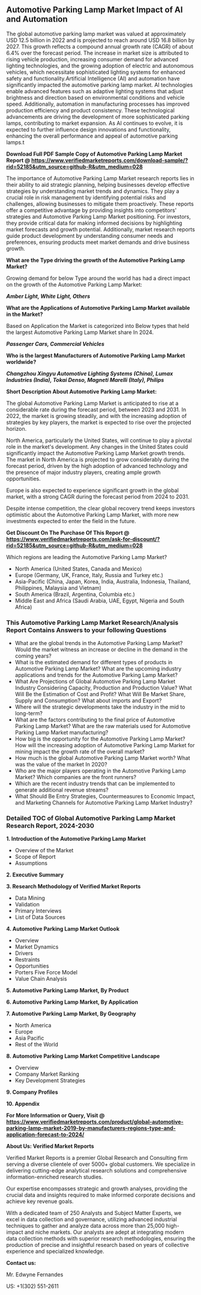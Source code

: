 <h2>Automotive Parking Lamp Market Impact of AI and Automation</h2>The global automotive parking lamp market was valued at approximately USD 12.5 billion in 2022 and is projected to reach around USD 16.8 billion by 2027. This growth reflects a compound annual growth rate (CAGR) of about 6.4% over the forecast period. The increase in market size is attributed to rising vehicle production, increasing consumer demand for advanced lighting technologies, and the growing adoption of electric and autonomous vehicles, which necessitate sophisticated lighting systems for enhanced safety and functionality.Artificial Intelligence (AI) and automation have significantly impacted the automotive parking lamp market. AI technologies enable advanced features such as adaptive lighting systems that adjust brightness and direction based on environmental conditions and vehicle speed. Additionally, automation in manufacturing processes has improved production efficiency and product consistency. These technological advancements are driving the development of more sophisticated parking lamps, contributing to market expansion. As AI continues to evolve, it is expected to further influence design innovations and functionality, enhancing the overall performance and appeal of automotive parking lamps.t</p><p id="" class=""><strong>Download Full PDF Sample Copy of Automotive Parking Lamp Market Report @ <a href="https://www.verifiedmarketreports.com/download-sample/?rid=52185&utm_source=github-R&utm_medium=028" target="_blank">https://www.verifiedmarketreports.com/download-sample/?rid=52185&utm_source=github-R&utm_medium=028</a></strong></p><p>The importance of&nbsp;Automotive Parking Lamp Market research reports lies in their ability to aid strategic planning, helping businesses develop effective strategies by understanding market trends and dynamics. They play a crucial role in risk management by identifying potential risks and challenges, allowing businesses to mitigate them proactively. These reports offer a competitive advantage by providing insights into competitors' strategies and Automotive Parking Lamp Market positioning. For investors, they provide critical data for making informed decisions by highlighting market forecasts and growth potential. Additionally, market research reports guide product development by understanding consumer needs and preferences, ensuring products meet market demands and drive business growth.</p><p><strong>What are the&nbsp;Type driving the growth of the Automotive Parking Lamp Market?</strong></p><p id="" class="">Growing demand for below Type around the world has had a direct impact on the growth of the Automotive Parking Lamp Market:</p><em><strong>Amber Light, White Light, Others</strong></em></p><strong>What are the&nbsp;Applications&nbsp;of Automotive Parking Lamp Market available in the Market?</strong></p><p id="" class="">Based on Application the Market is categorized into Below types that held the largest Automotive Parking Lamp Market share In 2024.</p><em><strong>Passenger Cars, Commercial Vehicles</strong></em></p><strong>Who is the largest Manufacturers of Automotive Parking Lamp Market worldwide?</strong></p><p><em><strong>Changzhou Xingyu Automotive Lighting Systems (China), Lumax Industries (India), Tokai Denso, Magneti Marelli (Italy), Philips</strong></em></p><p id="" class=""><strong>Short Description About Automotive Parking Lamp Market:</strong></p><p>The global Automotive Parking Lamp Market is anticipated to rise at a considerable rate during the forecast period, between 2023 and 2031. In 2022, the market is growing steadily, and with the increasing adoption of strategies by key players, the market is expected to rise over the projected horizon.</p><p>North America, particularly the United States, will continue to play a pivotal role in the market's development. Any changes in the United States could significantly impact the Automotive Parking Lamp Market growth trends. The market in North America is projected to grow considerably during the forecast period, driven by the high adoption of advanced technology and the presence of major industry players, creating ample growth opportunities.</p><p>Europe is also expected to experience significant growth in the global market, with a strong CAGR during the forecast period from 2024 to 2031.</p><p>Despite intense competition, the clear global recovery trend keeps investors optimistic about the Automotive Parking Lamp Market, with more new investments expected to enter the field in the future.</p><p id="" class=""><strong>Get Discount On The Purchase Of This Report @ <a href="https://www.verifiedmarketreports.com/ask-for-discount/?rid=52185&utm_source=github-R&utm_medium=028" target="_blank">https://www.verifiedmarketreports.com/ask-for-discount/?rid=52185&utm_source=github-R&utm_medium=028</a></strong></p>Which regions are leading the Automotive Parking Lamp Market?</p><ul><li>North America (United States, Canada and Mexico)</li><li>Europe (Germany, UK, France, Italy, Russia and Turkey etc.)</li><li>Asia-Pacific (China, Japan, Korea, India, Australia, Indonesia, Thailand, Philippines, Malaysia and Vietnam)</li><li>South America (Brazil, Argentina, Columbia etc.)</li><li>Middle East and Africa (Saudi Arabia, UAE, Egypt, Nigeria and South Africa)</li></ul><h3 id="" class="">This Automotive Parking Lamp Market Research/Analysis Report Contains Answers to your following Questions</h3><ul><li>What are the global trends in the Automotive Parking Lamp Market? Would the market witness an increase or decline in the demand in the coming years?</li><li>What is the estimated demand for different types of products in Automotive Parking Lamp Market? What are the upcoming industry applications and trends for the Automotive Parking Lamp Market?</li><li>What Are Projections of Global Automotive Parking Lamp Market Industry Considering Capacity, Production and Production Value? What Will Be the Estimation of Cost and Profit? What Will Be Market Share, Supply and Consumption? What about imports and Export?</li><li>Where will the strategic developments take the industry in the mid to long-term?</li><li>What are the factors contributing to the final price of Automotive Parking Lamp Market? What are the raw materials used for Automotive Parking Lamp Market manufacturing?</li><li>How big is the opportunity for the Automotive Parking Lamp Market? How will the increasing adoption of Automotive Parking Lamp Market for mining impact the growth rate of the overall market?</li><li>How much is the global Automotive Parking Lamp Market worth? What was the value of the market In 2020?</li><li>Who are the major players operating in the Automotive Parking Lamp Market? Which companies are the front runners?</li><li>Which are the recent industry trends that can be implemented to generate additional revenue streams?</li><li>What Should Be Entry Strategies, Countermeasures to Economic Impact, and Marketing Channels for Automotive Parking Lamp Market Industry?</li></ul><h3 id="" class="">Detailed TOC of Global Automotive Parking Lamp Market Research Report, 2024-2030</h3><p id="" class=""><strong>1. Introduction of the Automotive Parking Lamp Market</strong></p><ul><li>Overview of the Market</li><li>Scope of Report</li><li>Assumptions</li></ul><p id="" class=""><strong>2. Executive Summary</strong></p><p id="" class=""><strong>3. Research Methodology of Verified Market Reports</strong></p><ul><li>Data Mining</li><li>Validation</li><li>Primary Interviews</li><li>List of Data Sources</li></ul><p id="" class=""><strong>4. Automotive Parking Lamp Market Outlook</strong></p><ul><li>Overview</li><li>Market Dynamics</li><li>Drivers</li><li>Restraints</li><li>Opportunities</li><li>Porters Five Force Model</li><li>Value Chain Analysis</li></ul><p id="" class=""><strong>5. Automotive Parking Lamp Market, By Product</strong></p><p id="" class=""><strong>6. Automotive Parking Lamp Market, By Application</strong></p><p id="" class=""><strong>7. Automotive Parking Lamp Market, By Geography</strong></p><ul><li>North America</li><li>Europe</li><li>Asia Pacific</li><li>Rest of the World</li></ul><p id="" class=""><strong>8. Automotive Parking Lamp Market Competitive Landscape</strong></p><ul><li>Overview</li><li>Company Market Ranking</li><li>Key Development Strategies</li></ul><p id="" class=""><strong>9. Company Profiles</strong></p><p id="" class=""><strong>10. Appendix</strong></p><p id="" class=""><strong>For More Information or Query, Visit @ <a href="https://www.verifiedmarketreports.com/product/global-automotive-parking-lamp-market-2019-by-manufacturers-regions-type-and-application-forecast-to-2024/" target="_blank">https://www.verifiedmarketreports.com/product/global-automotive-parking-lamp-market-2019-by-manufacturers-regions-type-and-application-forecast-to-2024/</a></strong></p><p id="" class=""><strong>About Us: Verified Market Reports</strong></p><p id="" class="">Verified Market Reports is a premier Global Research and Consulting firm serving a diverse clientele of over 5000+ global customers. We specialize in delivering cutting-edge analytical research solutions and comprehensive information-enriched research studies.</p><p id="" class="">Our expertise encompasses strategic and growth analyses, providing the crucial data and insights required to make informed corporate decisions and achieve key revenue goals.</p><p id="" class="">With a dedicated team of 250 Analysts and Subject Matter Experts, we excel in data collection and governance, utilizing advanced industrial techniques to gather and analyze data across more than 25,000 high-impact and niche markets. Our analysts are adept at integrating modern data collection methods with superior research methodologies, ensuring the production of precise and insightful research based on years of collective experience and specialized knowledge.</p><p id="" class=""><strong>Contact us:</strong></p><p id="" class="">Mr. Edwyne Fernandes</p><p id="" class="">US: +1(302) 551-2611</p>